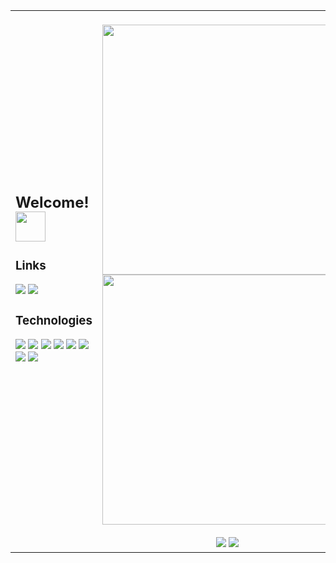 <table>
  <tr>
    <td>
      <h2>Welcome! <img height=48px width=48px src="https://i.imgur.com/rTwvnXT.gif" /></h2>
      <h3>Links</h3>
      <a href="https://www.linkedin.com/in/gabrielamilet/"><img src="https://img.shields.io/badge/linkedin-%23212830.svg?&style=for-the-badge&logo=linkedin&logoColor=4493F8" /></a>
      <a href="https://jasbrela.itch.io"><img src="https://img.shields.io/badge/Itch.io-212830?style=for-the-badge&logo=itchdotio&logoColor=4493F8" /></a>
      <h3>Technologies</h3>
      <img src="https://img.shields.io/badge/Unity-212830?style=for-the-badge&logo=unity&logoColor=4493F8&color=212830">
      <img src="https://img.shields.io/badge/-Unreal%20Engine-212830?style=for-the-badge&logo=unreal-engine&logoColor=4493F8&color=212830">
      <img src="https://img.shields.io/badge/Cocos%20Creator-212830?style=for-the-badge&logo=cocos&logoColor=4493F8&color=212830">
      <img src="https://img.shields.io/badge/C%23-212830?style=for-the-badge&logo=csharp&logoColor=4493F8&color=212830">
      <img src="https://img.shields.io/badge/TypeScript-212830?style=for-the-badge&logo=typescript&logoColor=4493F8&color=212830">
      <img src="https://img.shields.io/badge/C%2B%2B-212830?style=for-the-badge&logo=c%2B%2B&logoColor=4493F8&color=212830">
      <img src="https://img.shields.io/badge/Git-212830?style=for-the-badge&logo=git&logoColor=4493F8&color=212830">
      <img src="https://img.shields.io/badge/Adobe%20Photoshop-31A8FF?style=for-the-badge&logo=Adobe%20Photoshop&logoColor=4493F8&color=212830">
      <br /><br /><br />
    </td>
    <td>
      <br/>
      <div align="center">
        <img width="400em" src="https://github-readme-stats.vercel.app/api?username=jasbrela&count_private=true&show_icons=true&hide_border=false&border_color=3D444D&bg_color=212830&text_color=ffffff&title_color=4493F8&icon_color=4493F8" />
        <img width="400em" src="https://github-readme-stats.vercel.app/api/wakatime?username=jasbrela&hide_border=false&border_color=3D444D&bg_color=212830&text_color=ffffff&title_color=4493F8&hide=yaml,properties,textmate,config,sql,IDEA_MODULE,TSConfig,Assembly,Bash,Objective-c,Gradle,Groovy,CMake,TOML,JSON,C/C,Text,GitIgnore%20File,Java%20Properties,Solution%20File,Git%20Config,Markdown,Vcxproj,Other,MsBuild%20targets%20file,uproject,EditorConfig,Project%20file%20properties&range=last_7_days"/>
        <br/><br/>
          <img src="https://komarev.com/ghpvc/?username=jasbrela&label=⠀❤⠀&color=4493F8" /> <img src="https://wakatime.com/badge/user/9400f2ac-e442-4aad-ac8a-ae5f26918eb3.svg" />
        <br/>
      </div>
    </td>
  </tr>
</table>
